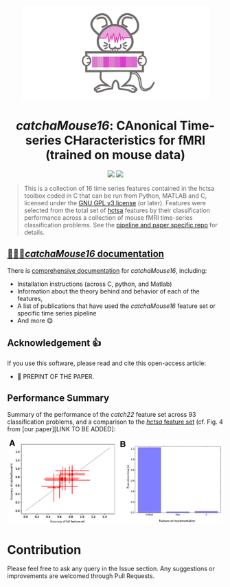 <p align="center"><img src="img/catch_a_mouse16_vecorized.svg" alt="catch22 logo" height="220"/></p>

<h1 align="center"><em>catchaMouse16</em>: CAnonical Time-series CHaracteristics for fMRI (trained on mouse data)</h1>

<p align="center">
 	<!-- <a href="https://zenodo.org/badge/latestdoi/146194807"><img src="https://zenodo.org/badge/146194807.svg" height="20"/></a> -->
    <a href="https://www.gnu.org/licenses/gpl-3.0"><img src="https://img.shields.io/badge/License-GPLv3-blue.svg" height="20"/></a>
 	<a href="https://twitter.com/compTimeSeries"><img src="https://img.shields.io/twitter/url/https/twitter.com/compTimeSeries.svg?style=social&label=Follow%20%40compTimeSeries" height="20"/></a>
</p>

> This is a collection of 16 time series features contained in the hctsa toolbox coded in C that can be run from Python, MATLAB and C, licensed under the [GNU GPL v3 license](http://www.gnu.org/licenses/gpl-3.0.html) (or later). Features were selected from the total set of [hctsa](https://github.com/benfulcher/hctsa/) features by their classification performance across a collection of mouse fMRI time-series classification problems. See the [pipeline and paper specific repo](https://github.com/DynamicsAndNeuralSystems/Catchamouse16_paper_code) for details.

## [&#x1F4D2;&#x1F4D8;&#x1F4D7;___catchaMouse16_ documentation__](https://time-series-features.gitbook.io/time-series-analysis-tools/feature-subsets/catchamouse16)

There is [comprehensive documentation](https://time-series-features.gitbook.io/time-series-analysis-tools/feature-subsets/catchamouse16) for _catchaMouse16_, including:

- Installation instructions (across C, python, and Matlab)
- Information about the theory behind and behavior of each of the features,
- A list of publications that have used the _catchaMouse16_ feature set or specific time series pipeline
- And more :yum:

## Acknowledgement :+1:

If you use this software, please read and cite this open-access article:

- &#x1F4D7; PREPINT OF THE PAPER.

## Performance Summary

Summary of the performance of the _catch22_ feature set across 93 classification problems, and a comparison to the [_hctsa_ feature set](https://github.com/benfulcher/hctsa) (cf. Fig. 4 from [our paper][LINK TO BE ADDED]:

![](img/PerformanceComparisonFig3.png)


# Contribution

Please feel free to ask any query in the Issue section. Any suggestions or improvements are welcomed through Pull Requests.
